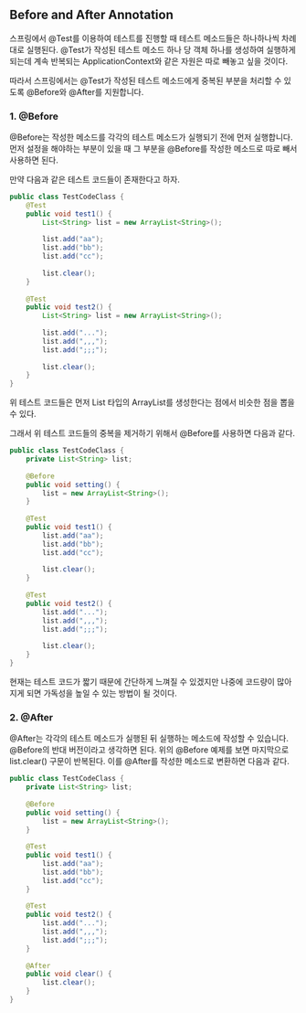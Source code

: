 ## Before and After Annotation

스프링에서 @Test를 이용하여 테스트를 진행할 때
테스트 메소드들은 하나하나씩 차례대로 실행된다.
@Test가 작성된 테스트 메소드 하나 당 객체 하나를 생성하여 실행하게 되는데
계속 반복되는 ApplicationContext와 같은 자원은 따로 빼놓고 싶을 것이다.

따라서 스프링에서는 @Test가 작성된 테스트 메소드에게 중복된 부분을
처리할 수 있도록 @Before와 @After를 지원합니다.

### 1. @Before

@Before는 작성한 메소드를 각각의 테스트 메소드가 실행되기 전에 먼저 실행합니다.
먼저 설정을 해야하는 부분이 있을 때 그 부분을 @Before를 작성한 메소드로 따로 빼서 사용하면 된다.

만약 다음과 같은 테스트 코드들이 존재한다고 하자.

```java
public class TestCodeClass {
    @Test
    public void test1() {
        List<String> list = new ArrayList<String>();
        
        list.add("aa");
        list.add("bb");
        list.add("cc");
        
        list.clear();
    }
    
    @Test
    public void test2() {
        List<String> list = new ArrayList<String>();
        
        list.add("...");
        list.add(",,,");
        list.add(";;;");
        
        list.clear();
    }
}
```

위 테스트 코드들은 먼저 List 타입의 ArrayList를 생성한다는 점에서
비슷한 점을 뽑을 수 있다.

그래서 위 테스트 코드들의 중복을 제거하기 위해서 @Before를 사용하면 다음과 같다.

```java
public class TestCodeClass {
    private List<String> list;
    
    @Before
    public void setting() {
        list = new ArrayList<String>();
    }
    
    @Test
    public void test1() {
        list.add("aa");
        list.add("bb");
        list.add("cc");
        
        list.clear();
    }
    
    @Test
    public void test2() {
        list.add("...");
        list.add(",,,");
        list.add(";;;");
        
        list.clear();
    }
}
```

현재는 테스트 코드가 짧기 때문에 간단하게 느껴질 수 있겠지만
나중에 코드량이 많아지게 되면 가독성을 높일 수 있는 방법이 될 것이다.

### 2. @After

@After는 각각의 테스트 메소드가 실행된 뒤 실행하는 메소드에 작성할 수 있습니다.
@Before의 반대 버전이라고 생각하면 된다.
위의 @Before 예제를 보면 마지막으로 list.clear() 구문이 반복된다.
이를 @After를 작성한 메소드로 변환하면 다음과 같다.

```java
public class TestCodeClass {
    private List<String> list;
    
    @Before
    public void setting() {
        list = new ArrayList<String>();
    }
    
    @Test
    public void test1() {
        list.add("aa");
        list.add("bb");
        list.add("cc");
    }
    
    @Test
    public void test2() {
        list.add("...");
        list.add(",,,");
        list.add(";;;");
    }
    
    @After
    public void clear() {
        list.clear();
    }
}
```